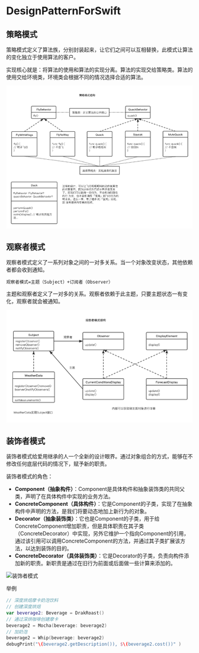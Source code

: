 # DesignPatternForSwift

## 策略模式

策略模式定义了算法族，分别封装起来，让它们之间可以互相替换，此模式让算法的变化独立于使用算法的客户。

实现核心就是：将算法的使用和算法的实现分离。算法的实现交给策略类。算法的使用交给环境类，环境类会根据不同的情况选择合适的算法。

![策略模式](./resources/策略模式.png)

## 观察者模式

观察者模式定义了一系列对象之间的一对多关系。当一个对象改变状态，其他依赖者都会收到通知。

`观察者模式=主题（Subject）+订阅者（Observer）`

主题和观察者定义了一对多的关系。观察者依赖于此主题，只要主题状态一有变化，观察者就会被通知。

![观察者模式](./resources/观察者模式.png)

## 装饰者模式

装饰者模式给爱用继承的人一个全新的设计眼界。通过对象组合的方式，能够在不修改任何底层代码的情况下，赋予新的职责。

装饰者模式的角色：

+ **Component（抽象构件）**：Component是具体构件和抽象装饰类的共同父类，声明了在具体构件中实现的业务方法。
+ **ConcreteComponent（具体构件）**：它是Component的子类，实现了在抽象构件中声明的方法，是我们将要动态地加上新行为的对象。
+ **Decorator（抽象装饰类）**：它也是Component的子类，用于给ConcreteComponent增加职责，但是具体职责在其子类（ConcreteDecorator）中实现，另外它维护一个指向Component的引用，通过该引用可以调用ConcreteComponent的方法，并通过其子类扩展该方法，以达到装饰的目的。
+ **ConcreteDecorator（具体装饰类）**：它是Decorator的子类，负责向构件添加新的职责。新职责是通过在旧行为前面或后面做一些计算来添加的。

![装饰者模式](./resources/装饰者模式.png)

举例

```Swift
// 深度烘焙摩卡奶泡饮料
// 创建深度烘焙
var beverage2: Beverage = DrakRoast()
// 通过深烘咖啡创建摩卡
beverage2 = Mocha(beverage: beverage2)
// 加奶泡
beverage2 = Whip(beverage: beverage2)
debugPrint("\(beverage2.getDescription()), $\(beverage2.cost())" )
```


